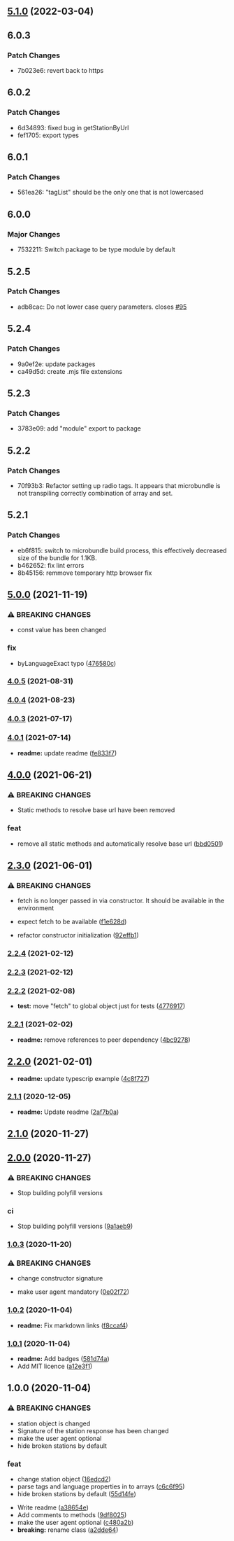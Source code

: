 ## [5.1.0](https://github.com/ivandotv/radio-browser-api/compare/v5.0.0...v5.1.0) (2022-03-04)

## 6.0.3

### Patch Changes

- 7b023e6: revert back to https

## 6.0.2

### Patch Changes

- 6d34893: fixed bug in getStationByUrl
- fef1705: export types

## 6.0.1

### Patch Changes

- 561ea26: "tagList" should be the only one that is not lowercased

## 6.0.0

### Major Changes

- 7532211: Switch package to be type module by default

## 5.2.5

### Patch Changes

- adb8cac: Do not lower case query parameters. closes [#95](https://github.com/ivandotv/radio-browser-api/issues/95)

## 5.2.4

### Patch Changes

- 9a0ef2e: update packages
- ca49d5d: create .mjs file extensions

## 5.2.3

### Patch Changes

- 3783e09: add "module" export to package

## 5.2.2

### Patch Changes

- 70f93b3: Refactor setting up radio tags. It appears that microbundle is not transpiling correctly combination of array and set.

## 5.2.1

### Patch Changes

- eb6f815: switch to microbundle build process, this effectively decreased size of the bundle for 1.1KB.
- b462652: fix lint errors
- 8b45156: remmove temporary http browser fix

## [5.0.0](https://github.com/ivandotv/radio-browser-api/compare/v4.0.5...v5.0.0) (2021-11-19)

### ⚠ BREAKING CHANGES

- const value has been changed

### fix

- byLanguageExact typo ([476580c](https://github.com/ivandotv/radio-browser-api/commit/476580c67372d07fc8714fda086793e6964430a8))

### [4.0.5](https://github.com/ivandotv/radio-browser-api/compare/v4.0.4...v4.0.5) (2021-08-31)

### [4.0.4](https://github.com/ivandotv/radio-browser-api/compare/v4.0.3...v4.0.4) (2021-08-23)

### [4.0.3](https://github.com/ivandotv/radio-browser-api/compare/v4.0.2...v4.0.3) (2021-07-17)

### [4.0.1](https://github.com/ivandotv/radio-browser-api/compare/v4.0.0...v4.0.1) (2021-07-14)

- **readme:** update readme ([fe833f7](https://github.com/ivandotv/radio-browser-api/commit/fe833f77364f750f7fcdb5d7b8c8ea5a9b1a89f7))

## [4.0.0](https://github.com/ivandotv/radio-browser-api/compare/v3.0.0...v4.0.0) (2021-06-21)

### ⚠ BREAKING CHANGES

- Static methods to resolve base url have been removed

### feat

- remove all static methods and automatically resolve base url ([bbd0501](https://github.com/ivandotv/radio-browser-api/commit/bbd0501e4cc057d1780d367a04d139d8255e7522))

## [2.3.0](https://github.com/ivandotv/radio-browser-api/compare/v2.2.4...v2.3.0) (2021-06-01)

### ⚠ BREAKING CHANGES

- fetch is no longer passed in via constructor. It should be available in the
  environment

- expect fetch to be available ([f1e628d](https://github.com/ivandotv/radio-browser-api/commit/f1e628d0011986261060fdd4e4e6262506d877bf))
- refactor constructor initialization ([92effb1](https://github.com/ivandotv/radio-browser-api/commit/92effb1577b737d20c04057b9fc103a540c4b162))

### [2.2.4](https://github.com/ivandotv/radio-browser-api/compare/v2.2.3...v2.2.4) (2021-02-12)

### [2.2.3](https://github.com/ivandotv/radio-browser-api/compare/v2.2.2...v2.2.3) (2021-02-12)

### [2.2.2](https://github.com/ivandotv/radio-browser-api/compare/v2.2.1...v2.2.2) (2021-02-08)

- **test:** move "fetch" to global object just for tests ([4776917](https://github.com/ivandotv/radio-browser-api/commit/477691716ce4e3357a6cfe3e8474f75322c96437))

### [2.2.1](https://github.com/ivandotv/radio-browser-api/compare/v2.2.0...v2.2.1) (2021-02-02)

- **readme:** remove references to peer dependency ([4bc9278](https://github.com/ivandotv/radio-browser-api/commit/4bc927857023897a69cdfd1fb627349edfb13f66))

## [2.2.0](https://github.com/ivandotv/radio-browser-api/compare/v2.1.1...v2.2.0) (2021-02-01)

- **readme:** update typescrip example ([4c8f727](https://github.com/ivandotv/radio-browser-api/commit/4c8f727bc72decae51feb2a474d78577115a7544))

### [2.1.1](https://github.com/ivandotv/radio-browser-api/compare/v2.1.0...v2.1.1) (2020-12-05)

- **readme:** Update readme ([2af7b0a](https://github.com/ivandotv/radio-browser-api/commit/2af7b0a70e201c4e1e2cbe3b9ac787df168c8bad))

## [2.1.0](https://github.com/ivandotv/radio-browser-api/compare/v2.0.0...v2.1.0) (2020-11-27)

## [2.0.0](https://github.com/ivandotv/radio-browser-api/compare/v1.0.3...v2.0.0) (2020-11-27)

### ⚠ BREAKING CHANGES

- Stop building polyfill versions

### ci

- Stop building polyfill versions ([9a1aeb9](https://github.com/ivandotv/radio-browser-api/commit/9a1aeb93e2485282a1804672040743e8e2af0af9))

### [1.0.3](https://github.com/ivandotv/radio-browser-api/compare/v1.0.2...v1.0.3) (2020-11-20)

### ⚠ BREAKING CHANGES

- change constructor signature

- make user agent mandatory ([0e02f72](https://github.com/ivandotv/radio-browser-api/commit/0e02f72f8f8b0fbe9ca9fa84d8c22e76b40adaad))

### [1.0.2](https://github.com/ivandotv/radio-browser-api/compare/v1.0.1...v1.0.2) (2020-11-04)

- **readme:** Fix markdown links ([f8ccaf4](https://github.com/ivandotv/radio-browser-api/commit/f8ccaf46a81ef287035098c0022ebda09392464a))

### [1.0.1](https://github.com/ivandotv/radio-browser-api/compare/v1.0.0...v1.0.1) (2020-11-04)

- **readme:** Add badges ([581d74a](https://github.com/ivandotv/radio-browser-api/commit/581d74acc52bebcd2ea4742aad1f38769518cb1d))
- Add MIT licence ([a12e3f1](https://github.com/ivandotv/radio-browser-api/commit/a12e3f1eb84ea94d56e199925cd8c105e0cedccb))

## 1.0.0 (2020-11-04)

### ⚠ BREAKING CHANGES

- station object is changed
- Signature of the station response has been changed
- make the user agent optional
- hide broken stations by default

### feat

- change station object ([16edcd2](https://github.com/ivandotv/radio-browser-api/commit/16edcd28bb1747b2a7bc2ae85dd8303e7f3face8))
- parse tags and language properties in to arrays ([c6c6f95](https://github.com/ivandotv/radio-browser-api/commit/c6c6f9589ef9fa5cbfc758d0108ab30c1af4508b))
- hide broken stations by default ([55d14fe](https://github.com/ivandotv/radio-browser-api/commit/55d14feb12fc100b1f7074dea42dc6bfb0dc5d02))

* Write readme ([a38654e](https://github.com/ivandotv/radio-browser-api/commit/a38654e25bca55ff4adb340585c3e0cdcc2da45f))
* Add comments to methods ([9df8025](https://github.com/ivandotv/radio-browser-api/commit/9df8025529a8573de4e82bab9c2c967baaf06ab5))
* make the user agent optional ([c480a2b](https://github.com/ivandotv/radio-browser-api/commit/c480a2bd3f806e2466dd29b9e69035dde68f5e52))
* **breaking:** rename class ([a2dde64](https://github.com/ivandotv/radio-browser-api/commit/a2dde6469f7e75905aafa90b9d565dec092050b6))
